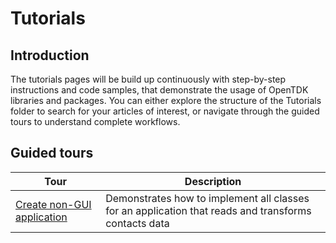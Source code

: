 # Tutorials
## Introduction
The tutorials pages will be build up continuously with step-by-step instructions and code samples, that demonstrate the usage of OpenTDK libraries and packages. You can either explore the structure of the Tutorials folder to search for your articles of interest, or navigate through the guided tours to understand complete workflows. 

## Guided tours

| Tour | Description |
|------|-------------|
| [Create non-GUI application](CreateNewApplication_nonGUI) | Demonstrates how to implement all classes for an application that reads and transforms contacts data |
